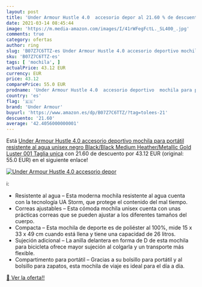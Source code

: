 ```yaml
---
layout: post
title: 'Under Armour Hustle 4.0  accesorio depor al 21.60 % de descuento'
date: 2021-03-14 08:45:44
image: 'https://m.media-amazon.com/images/I/41rWFegFctL._SL400_.jpg'
comments: true
category: ofertas
author: ring
slug: 'B07Z7C6TTZ-es Under Armour Hustle 4.0 accesorio deportivo mochila para...'
sku: 'B07Z7C6TTZ-es'
tags: [ 'mochila', ]
actualPrice: 43.12 EUR
currency: EUR
price: 43.12
comparePrice: 55.0 EUR
prodname: 'Under Armour Hustle 4.0  accesorio deportivo  mochila para portátil resistente al agua unisex  negro  Black/Black Medium Heather/Metallic Gold Luster 001    Taglia unica'
country: 'es'
flag: '🇪🇸'
brand: 'Under Armour'
buyurl: 'https://www.amazon.es/dp/B07Z7C6TTZ/?tag=tolees-21'
descuento: '21.60'
average: '42.4056000000001'
---
```


Está [Under Armour Hustle 4.0  accesorio deportivo  mochila para portátil resistente al agua unisex  negro  Black/Black Medium Heather/Metallic Gold Luster 001    Taglia unica](https://www.amazon.es/dp/B07Z7C6TTZ/?tag=tolees-21) con 21.60 de descuento por 43.12 EUR (original: 55.0 EUR) en el siguiente enlace!

[![Under Armour Hustle 4.0  accesorio depor](https://m.media-amazon.com/images/I/41rWFegFctL._SL400_.jpg)](https://www.amazon.es/dp/B07Z7C6TTZ/?tag=tolees-21)

ℹ️:

- Resistente al agua – Esta moderna mochila resistente al agua cuenta con la tecnología UA Storm, que protege el contenido del mal tiempo.
- Correas ajustables – Esta cómoda mochila unisex cuenta con unas prácticas correas que se pueden ajustar a los diferentes tamaños del cuerpo.
- Compacta – Esta mochila de deporte es de poliéster al 100%, mide 15 x 33 x 49 cm cuando está llena y tiene una capacidad de 26 litros.
- Sujeción adicional – La anilla delantera en forma de D de esta mochila para bicicleta ofrece mayor sujeción al colgarla y un transporte más flexible.
- Compartimento para portátil – Gracias a su bolsillo para portátil y al bolsillo para zapatos, esta mochila de viaje es ideal para el día a día.

[🛒 Ver la oferta!!](https://www.amazon.es/dp/B07Z7C6TTZ/?tag=tolees-21)
